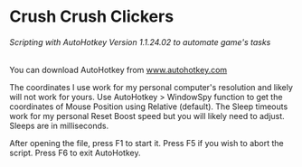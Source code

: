 # Crush Crush Clickers
###### Scripting with AutoHotkey Version 1.1.24.02 to automate game's tasks

You can download AutoHotkey from www.autohotkey.com

The coordinates I use work for my personal computer's resolution and likely will not work for yours.  Use AutoHotkey > WindowSpy function to get the coordinates of Mouse Position using Relative (default).  The Sleep timeouts work for my personal Reset Boost speed but you will likely need to adjust.  Sleeps are in milliseconds. 

After opening the file, press F1 to start it.  Press F5 if you wish to abort the script.  Press F6 to exit AutoHotkey.
